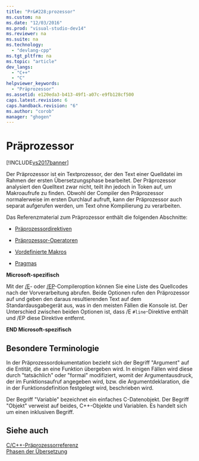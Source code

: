 ```yaml
---
title: "Pr&#228;prozessor"
ms.custom: na
ms.date: "12/03/2016"
ms.prod: "visual-studio-dev14"
ms.reviewer: na
ms.suite: na
ms.technology: 
  - "devlang-cpp"
ms.tgt_pltfrm: na
ms.topic: "article"
dev_langs: 
  - "C++"
  - "C"
helpviewer_keywords: 
  - "Präprozessor"
ms.assetid: e120eda3-b413-49f1-a07c-e9fb128cf500
caps.latest.revision: 6
caps.handback.revision: "6"
ms.author: "corob"
manager: "ghogen"
---
```

# Pr&#228;prozessor
[!INCLUDE[vs2017banner](../assembler/inline/includes/vs2017banner.md)]

Der Präprozessor ist ein Textprozessor, der den Text einer Quelldatei im Rahmen der ersten Übersetzungsphase bearbeitet.  Der Präprozessor analysiert den Quelltext zwar nicht, teilt ihn jedoch in Token auf, um Makroaufrufe zu finden.  Obwohl der Compiler den Präprozessor normalerweise im ersten Durchlauf aufruft, kann der Präprozessor auch separat aufgerufen werden, um Text ohne Kompilierung zu verarbeiten.  
  
 Das Referenzmaterial zum Präprozessor enthält die folgenden Abschnitte:  
  
-   [Präprozessordirektiven](../preprocessor/preprocessor-directives.md)  
  
-   [Präprozessor\-Operatoren](../preprocessor/preprocessor-operators.md)  
  
-   [Vordefinierte Makros](../preprocessor/predefined-macros.md)  
  
-   [Pragmas](../preprocessor/pragma-directives-and-the-pragma-keyword.md)  
  
 **Microsoft\-spezifisch**  
  
 Mit der [\/E](../build/reference/e-preprocess-to-stdout.md)\- oder [\/EP](../build/reference/ep-preprocess-to-stdout-without-hash-line-directives.md)\-Compileroption können Sie eine Liste des Quellcodes nach der Vorverarbeitung abrufen.  Beide Optionen rufen den Präprozessor auf und geben den daraus resultierenden Text auf dem Standardausgabegerät aus, was in den meisten Fällen die Konsole ist.  Der Unterschied zwischen beiden Optionen ist, dass \/E `#line`\-Direktive enthält und \/EP diese Direktive entfernt.  
  
 **END Microsoft\-spezifisch**  
  
##  <a name="_predir_special_terminology"></a> Besondere Terminologie  
 In der Präprozessordokumentation bezieht sich der Begriff "Argument" auf die Entität, die an eine Funktion übergeben wird.  In einigen Fällen wird diese durch "tatsächlich" oder "formal" modifiziert, womit der Argumentausdruck, der im Funktionsaufruf angegeben wird, bzw. die Argumentdeklaration, die in der Funktionsdefinition festgelegt wird, beschrieben wird.  
  
 Der Begriff "Variable" bezeichnet ein einfaches C\-Datenobjekt.  Der Begriff "Objekt" verweist auf beides, C\+\+\-Objekte und Variablen. Es handelt sich um einen inklusiven Begriff.  
  
## Siehe auch  
 [C\/C\+\+\-Präprozessorreferenz](../preprocessor/c-cpp-preprocessor-reference.md)   
 [Phasen der Übersetzung](../preprocessor/phases-of-translation.md)